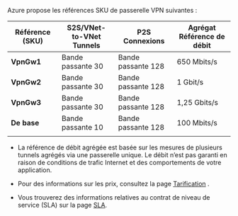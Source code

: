 Azure propose les références SKU de passerelle VPN suivantes :

|**Référence (SKU)**   | **S2S/VNet-to-VNet<br>Tunnels** | **P2S<br>Connexions** | **Agrégat<br>Référence de débit** |
|---       | ---                             | ---                    | ---                         |
|**VpnGw1**| Bande passante 30                         | Bande passante 128               | 650 Mbits/s                    |
|**VpnGw2**| Bande passante 30                         | Bande passante 128               | 1 Gbit/s                      |
|**VpnGw3**| Bande passante 30                         | Bande passante 128               | 1,25 Gbits/s                   |
|**De base** | Bande passante 10                         | Bande passante 128               | 100 Mbits/s                    | 
|          |                                 |                        |                             | 

- La référence de débit agrégée est basée sur les mesures de plusieurs tunnels agrégés via une passerelle unique. Le débit n’est pas garanti en raison de conditions de trafic Internet et des comportements de votre application.

- Pour des informations sur les prix, consultez la page [Tarification](https://azure.microsoft.com/pricing/details/vpn-gateway) .

- Vous trouverez des informations relatives au contrat de niveau de service (SLA) sur la page [SLA](https://azure.microsoft.com/support/legal/sla/vpn-gateway/).